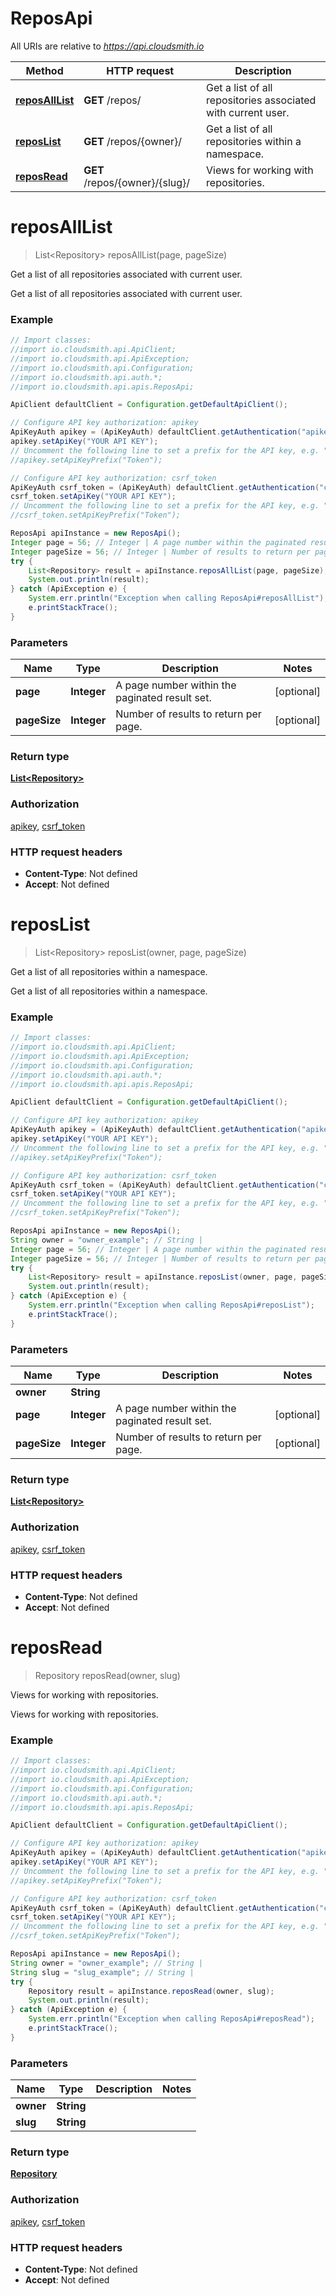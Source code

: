 # ReposApi

All URIs are relative to *https://api.cloudsmith.io*

Method | HTTP request | Description
------------- | ------------- | -------------
[**reposAllList**](ReposApi.md#reposAllList) | **GET** /repos/ | Get a list of all repositories associated with current user.
[**reposList**](ReposApi.md#reposList) | **GET** /repos/{owner}/ | Get a list of all repositories within a namespace.
[**reposRead**](ReposApi.md#reposRead) | **GET** /repos/{owner}/{slug}/ | Views for working with repositories.


<a name="reposAllList"></a>
# **reposAllList**
> List&lt;Repository&gt; reposAllList(page, pageSize)

Get a list of all repositories associated with current user.

Get a list of all repositories associated with current user.

### Example
```java
// Import classes:
//import io.cloudsmith.api.ApiClient;
//import io.cloudsmith.api.ApiException;
//import io.cloudsmith.api.Configuration;
//import io.cloudsmith.api.auth.*;
//import io.cloudsmith.api.apis.ReposApi;

ApiClient defaultClient = Configuration.getDefaultApiClient();

// Configure API key authorization: apikey
ApiKeyAuth apikey = (ApiKeyAuth) defaultClient.getAuthentication("apikey");
apikey.setApiKey("YOUR API KEY");
// Uncomment the following line to set a prefix for the API key, e.g. "Token" (defaults to null)
//apikey.setApiKeyPrefix("Token");

// Configure API key authorization: csrf_token
ApiKeyAuth csrf_token = (ApiKeyAuth) defaultClient.getAuthentication("csrf_token");
csrf_token.setApiKey("YOUR API KEY");
// Uncomment the following line to set a prefix for the API key, e.g. "Token" (defaults to null)
//csrf_token.setApiKeyPrefix("Token");

ReposApi apiInstance = new ReposApi();
Integer page = 56; // Integer | A page number within the paginated result set.
Integer pageSize = 56; // Integer | Number of results to return per page.
try {
    List<Repository> result = apiInstance.reposAllList(page, pageSize);
    System.out.println(result);
} catch (ApiException e) {
    System.err.println("Exception when calling ReposApi#reposAllList");
    e.printStackTrace();
}
```

### Parameters

Name | Type | Description  | Notes
------------- | ------------- | ------------- | -------------
 **page** | **Integer**| A page number within the paginated result set. | [optional]
 **pageSize** | **Integer**| Number of results to return per page. | [optional]

### Return type

[**List&lt;Repository&gt;**](Repository.md)

### Authorization

[apikey](../README.md#apikey), [csrf_token](../README.md#csrf_token)

### HTTP request headers

 - **Content-Type**: Not defined
 - **Accept**: Not defined

<a name="reposList"></a>
# **reposList**
> List&lt;Repository&gt; reposList(owner, page, pageSize)

Get a list of all repositories within a namespace.

Get a list of all repositories within a namespace.

### Example
```java
// Import classes:
//import io.cloudsmith.api.ApiClient;
//import io.cloudsmith.api.ApiException;
//import io.cloudsmith.api.Configuration;
//import io.cloudsmith.api.auth.*;
//import io.cloudsmith.api.apis.ReposApi;

ApiClient defaultClient = Configuration.getDefaultApiClient();

// Configure API key authorization: apikey
ApiKeyAuth apikey = (ApiKeyAuth) defaultClient.getAuthentication("apikey");
apikey.setApiKey("YOUR API KEY");
// Uncomment the following line to set a prefix for the API key, e.g. "Token" (defaults to null)
//apikey.setApiKeyPrefix("Token");

// Configure API key authorization: csrf_token
ApiKeyAuth csrf_token = (ApiKeyAuth) defaultClient.getAuthentication("csrf_token");
csrf_token.setApiKey("YOUR API KEY");
// Uncomment the following line to set a prefix for the API key, e.g. "Token" (defaults to null)
//csrf_token.setApiKeyPrefix("Token");

ReposApi apiInstance = new ReposApi();
String owner = "owner_example"; // String | 
Integer page = 56; // Integer | A page number within the paginated result set.
Integer pageSize = 56; // Integer | Number of results to return per page.
try {
    List<Repository> result = apiInstance.reposList(owner, page, pageSize);
    System.out.println(result);
} catch (ApiException e) {
    System.err.println("Exception when calling ReposApi#reposList");
    e.printStackTrace();
}
```

### Parameters

Name | Type | Description  | Notes
------------- | ------------- | ------------- | -------------
 **owner** | **String**|  |
 **page** | **Integer**| A page number within the paginated result set. | [optional]
 **pageSize** | **Integer**| Number of results to return per page. | [optional]

### Return type

[**List&lt;Repository&gt;**](Repository.md)

### Authorization

[apikey](../README.md#apikey), [csrf_token](../README.md#csrf_token)

### HTTP request headers

 - **Content-Type**: Not defined
 - **Accept**: Not defined

<a name="reposRead"></a>
# **reposRead**
> Repository reposRead(owner, slug)

Views for working with repositories.

Views for working with repositories.

### Example
```java
// Import classes:
//import io.cloudsmith.api.ApiClient;
//import io.cloudsmith.api.ApiException;
//import io.cloudsmith.api.Configuration;
//import io.cloudsmith.api.auth.*;
//import io.cloudsmith.api.apis.ReposApi;

ApiClient defaultClient = Configuration.getDefaultApiClient();

// Configure API key authorization: apikey
ApiKeyAuth apikey = (ApiKeyAuth) defaultClient.getAuthentication("apikey");
apikey.setApiKey("YOUR API KEY");
// Uncomment the following line to set a prefix for the API key, e.g. "Token" (defaults to null)
//apikey.setApiKeyPrefix("Token");

// Configure API key authorization: csrf_token
ApiKeyAuth csrf_token = (ApiKeyAuth) defaultClient.getAuthentication("csrf_token");
csrf_token.setApiKey("YOUR API KEY");
// Uncomment the following line to set a prefix for the API key, e.g. "Token" (defaults to null)
//csrf_token.setApiKeyPrefix("Token");

ReposApi apiInstance = new ReposApi();
String owner = "owner_example"; // String | 
String slug = "slug_example"; // String | 
try {
    Repository result = apiInstance.reposRead(owner, slug);
    System.out.println(result);
} catch (ApiException e) {
    System.err.println("Exception when calling ReposApi#reposRead");
    e.printStackTrace();
}
```

### Parameters

Name | Type | Description  | Notes
------------- | ------------- | ------------- | -------------
 **owner** | **String**|  |
 **slug** | **String**|  |

### Return type

[**Repository**](Repository.md)

### Authorization

[apikey](../README.md#apikey), [csrf_token](../README.md#csrf_token)

### HTTP request headers

 - **Content-Type**: Not defined
 - **Accept**: Not defined

